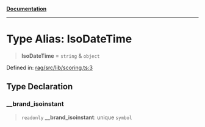 [**Documentation**](../../../README.md)

***

# Type Alias: IsoDateTime

> **IsoDateTime** = `string` & `object`

Defined in: [rag/src/lib/scoring.ts:3](https://github.com/ceponatia/roler/blob/1efd6363aec6d66587551f7c0b65cf6ffafb4079/packages/rag/src/lib/scoring.ts#L3)

## Type Declaration

### \_\_brand\_isoinstant

> `readonly` **\_\_brand\_isoinstant**: unique `symbol`
